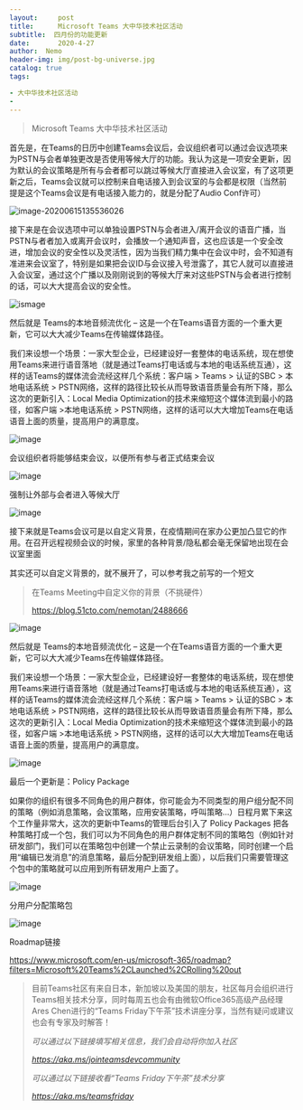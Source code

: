 ```yaml
---
layout:     post
title:      Microsoft Teams 大中华技术社区活动
subtitle:  四月份的功能更新
date:       2020-4-27
author:  Nemo
header-img: img/post-bg-universe.jpg
catalog: true
tags:

- 大中华技术社区活动
- 
---
```


> Microsoft Teams 大中华技术社区活动

首先是，在Teams的日历中创建Teams会议后，会议组织者可以通过会议选项来为PSTN与会者单独更改是否使用等候大厅的功能。我认为这是一项安全更新，因为默认的会议策略是所有与会者都可以跳过等候大厅直接进入会议室，有了这项更新之后，Teams会议就可以控制来自电话接入到会议室的与会都是权限（当然前提是这个Teams会议是有电话接入能力的，就是分配了Audio Conf许可）

![image-20200615135536026](https://cdn.jsdelivr.net/gh/tangx007/tangx007.github.io/img/image-20200615135536026.png)

接下来是在会议选项中可以单独设置PSTN与会者进入/离开会议的语音广播，当  PSTN与者者加入或离开会议时，会播放一个通知声音，这也应该是一个安全改进，增加会议的安全性以及灵活性，因为当我们精力集中在会议中时，会不知道有准进来会议室了，特别是如果把会议ID与会议接入号泄露了，其它人就可以直接进入会议室，通过这个广播以及刚刚说到的等候大厅来对这些PSTN与会者进行控制的话，可以大大提高会议的安全性。

![ismage](https://cdn.jsdelivr.net/gh/tangx007/tangx007.github.io/img/com1111)

然后就是 Teams的本地音频流优化 – 这是一个在Teams语音方面的一个重大更新，它可以大大减少Teams在传输媒体路径。

我们来设想一个场景：一家大型企业，已经建设好一套整体的电话系统，现在想使用Teams来进行语音落地（就是通过Teams打电话或与本地的电话系统互通），这样的话Teams的媒体流会流经这样几个系统：客户端 > Teams > 认证的SBC > 本地电话系统 >  PSTN网络，这样的路径比较长从而导致语音质量会有所下降，那么这次的更新引入：Local Media  Optimization的技术来缩短这个媒体流到最小的路径，如客户端 >本地电话系统 >  PSTN网络，这样的话可以大大增加Teams在电话语音上面的质量，提高用户的满意度。

![image](https://cdn.jsdelivr.net/gh/tangx007/tangx007.github.io/img/com222)

会议组织者将能够结束会议，以便所有参与者正式结束会议

![image](https://cdn.jsdelivr.net/gh/tangx007/tangx007.github.io/img/com333)

强制让外部与会者进入等候大厅

![image](https://cdn.jsdelivr.net/gh/tangx007/tangx007.github.io/img/com444)

接下来就是Teams会议可是以自定义背景，在疫情期间在家办公更加凸显它的作用。在召开远程视频会议的时候，家里的各种背景/隐私都会毫无保留地出现在会议室里面

其实还可以自定义背景的，就不展开了，可以参考我之前写的一个短文

> 在Teams Meeting中自定义你的背景（不挑硬件）
>
> https://blog.51cto.com/nemotan/2488666

![image](https://cdn.jsdelivr.net/gh/tangx007/tangx007.github.io/img/com555)

然后就是 Teams的本地音频流优化 – 这是一个在Teams语音方面的一个重大更新，它可以大大减少Teams在传输媒体路径。

我们来设想一个场景：一家大型企业，已经建设好一套整体的电话系统，现在想使用Teams来进行语音落地（就是通过Teams打电话或与本地的电话系统互通），这样的话Teams的媒体流会流经这样几个系统：客户端 > Teams > 认证的SBC > 本地电话系统 >  PSTN网络，这样的路径比较长从而导致语音质量会有所下降，那么这次的更新引入：Local Media  Optimization的技术来缩短这个媒体流到最小的路径，如客户端 >本地电话系统 >  PSTN网络，这样的话可以大大增加Teams在电话语音上面的质量，提高用户的满意度。

![image](https://cdn.jsdelivr.net/gh/tangx007/tangx007.github.io/img/com666)

最后一个更新是：Policy Package 

如果你的组织有很多不同角色的用户群体，你可能会为不同类型的用户组分配不同的策略（例如消息策略，会议策略，应用安装策略，呼叫策略…）日程月累下来这个工作量非常大，这次的更新中Teams的管理后台引入了 Policy Packages  把各种策略打成一个包，我们可以为不同角色的用户群体定制不同的策略包（例如针对研发部门，我们可以在策略包中创建一个禁止云录制的会议策略，同时创建一个启用“编辑已发消息”的消息策略，最后分配到研发组上面），以后我们只需要管理这个包中的策略就可以应用到所有研发用户上面了。

![image](https://cdn.jsdelivr.net/gh/tangx007/tangx007.github.io/img/com777)

分用户分配策略包

![image](https://cdn.jsdelivr.net/gh/tangx007/tangx007.github.io/img/com888)

Roadmap链接

https://www.microsoft.com/en-us/microsoft-365/roadmap?filters=Microsoft%20Teams%2CLaunched%2CRolling%20out

> 目前Teams社区有来自日本，新加坡以及美国的朋友，社区每月会组织进行Teams相关技术分享，同时每周五也会有由微软Office365高级产品经理Ares Chen进行的“Teams Friday下午茶”技术讲座分享，当然有疑问或建议也会有专家及时解答！
>
> *可以通过以下链接填写相关信息，我们会自动将你加入社区*
>
> *https://aka.ms/jointeamsdevcommunity*
>
> *可以通过以下链接收看“Teams Friday下午茶”技术分享*
>
> *https://aka.ms/teamsfriday*



